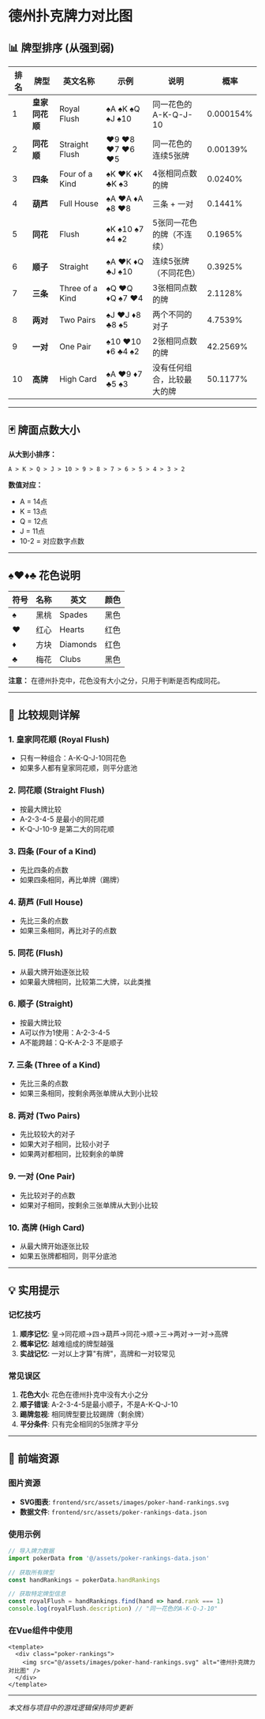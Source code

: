 # 德州扑克牌力对比图

## 📊 牌型排序 (从强到弱)

| 排名 | 牌型 | 英文名称 | 示例 | 说明 | 概率 |
|------|------|----------|------|------|------|
| 1 | **皇家同花顺** | Royal Flush | ♠A ♠K ♠Q ♠J ♠10 | 同一花色的A-K-Q-J-10 | 0.000154% |
| 2 | **同花顺** | Straight Flush | ♥9 ♥8 ♥7 ♥6 ♥5 | 同一花色的连续5张牌 | 0.00139% |
| 3 | **四条** | Four of a Kind | ♠K ♥K ♦K ♣K ♠3 | 4张相同点数的牌 | 0.0240% |
| 4 | **葫芦** | Full House | ♠A ♥A ♦A ♠8 ♥8 | 三条 + 一对 | 0.1441% |
| 5 | **同花** | Flush | ♠K ♠10 ♠7 ♠4 ♠2 | 5张同一花色的牌（不连续） | 0.1965% |
| 6 | **顺子** | Straight | ♠A ♥K ♦Q ♣J ♠10 | 连续5张牌（不同花色） | 0.3925% |
| 7 | **三条** | Three of a Kind | ♠Q ♥Q ♦Q ♠7 ♥4 | 3张相同点数的牌 | 2.1128% |
| 8 | **两对** | Two Pairs | ♠J ♥J ♦8 ♣8 ♠5 | 两个不同的对子 | 4.7539% |
| 9 | **一对** | One Pair | ♠10 ♥10 ♦6 ♣4 ♠2 | 2张相同点数的牌 | 42.2569% |
| 10 | **高牌** | High Card | ♠A ♥9 ♦7 ♣5 ♠3 | 没有任何组合，比较最大的牌 | 50.1177% |

---

## 🃏 牌面点数大小

**从大到小排序：**
```
A > K > Q > J > 10 > 9 > 8 > 7 > 6 > 5 > 4 > 3 > 2
```

**数值对应：**
- A = 14点
- K = 13点  
- Q = 12点
- J = 11点
- 10-2 = 对应数字点数

---

## ♠♥♦♣ 花色说明

| 符号 | 名称 | 英文 | 颜色 |
|------|------|------|------|
| ♠ | 黑桃 | Spades | 黑色 |
| ♥ | 红心 | Hearts | 红色 |
| ♦ | 方块 | Diamonds | 红色 |
| ♣ | 梅花 | Clubs | 黑色 |

**注意：** 在德州扑克中，花色没有大小之分，只用于判断是否构成同花。

---

## 🎯 比较规则详解

### 1. 皇家同花顺 (Royal Flush)
- 只有一种组合：A-K-Q-J-10同花色
- 如果多人都有皇家同花顺，则平分底池

### 2. 同花顺 (Straight Flush)
- 按最大牌比较
- A-2-3-4-5 是最小的同花顺
- K-Q-J-10-9 是第二大的同花顺

### 3. 四条 (Four of a Kind)
- 先比四条的点数
- 如果四条相同，再比单牌（踢牌）

### 4. 葫芦 (Full House)
- 先比三条的点数
- 如果三条相同，再比对子的点数

### 5. 同花 (Flush)
- 从最大牌开始逐张比较
- 如果最大牌相同，比较第二大牌，以此类推

### 6. 顺子 (Straight)
- 按最大牌比较
- A可以作为1使用：A-2-3-4-5
- A不能跨越：Q-K-A-2-3 不是顺子

### 7. 三条 (Three of a Kind)
- 先比三条的点数
- 如果三条相同，按剩余两张单牌从大到小比较

### 8. 两对 (Two Pairs)
- 先比较较大的对子
- 如果大对子相同，比较小对子
- 如果两对都相同，比较剩余的单牌

### 9. 一对 (One Pair)
- 先比较对子的点数
- 如果对子相同，按剩余三张单牌从大到小比较

### 10. 高牌 (High Card)
- 从最大牌开始逐张比较
- 如果五张牌都相同，则平分底池

---

## 💡 实用提示

### 记忆技巧
1. **顺序记忆**: 皇→同花顺→四→葫芦→同花→顺→三→两对→一对→高牌
2. **概率记忆**: 越难组成的牌型越强
3. **实战记忆**: 一对以上才算"有牌"，高牌和一对较常见

### 常见误区
1. **花色大小**: 花色在德州扑克中没有大小之分
2. **顺子错误**: A-2-3-4-5是最小顺子，不是A-K-Q-J-10
3. **踢牌忽视**: 相同牌型要比较踢牌（剩余牌）
4. **平分条件**: 只有完全相同的5张牌才平分

---

## 📱 前端资源

### 图片资源
- **SVG图表**: `frontend/src/assets/images/poker-hand-rankings.svg`
- **数据文件**: `frontend/src/assets/poker-rankings-data.json`

### 使用示例
```javascript
// 导入牌力数据
import pokerData from '@/assets/poker-rankings-data.json'

// 获取所有牌型
const handRankings = pokerData.handRankings

// 获取特定牌型信息
const royalFlush = handRankings.find(hand => hand.rank === 1)
console.log(royalFlush.description) // "同一花色的A-K-Q-J-10"
```

### 在Vue组件中使用
```vue
<template>
  <div class="poker-rankings">
    <img src="@/assets/images/poker-hand-rankings.svg" alt="德州扑克牌力对比图" />
  </div>
</template>
```

---

*本文档与项目中的游戏逻辑保持同步更新*